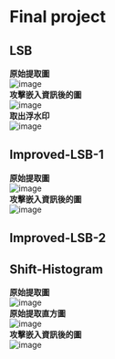 # Final project
## LSB
<strong>原始提取圖</strong><br>
![image](https://github.com/huang-u/Theory-and-Implementation-to-Multimedia-Security/assets/81971590/3b457fe1-5a5b-4845-930b-185677368a3c)
<br><strong>攻擊嵌入資訊後的圖</strong><br>
![image](https://github.com/huang-u/Theory-and-Implementation-to-Multimedia-Security/assets/81971590/8d8ea911-7f70-40d8-ac0c-7268aad2a11e)
<br><strong>取出浮水印</strong><br>
![image](https://github.com/huang-u/Theory-and-Implementation-to-Multimedia-Security/assets/81971590/d789de61-dc2b-488b-a1ad-f60a5e9f7715)

## Improved-LSB-1
<strong>原始提取圖</strong><br>
![image](https://github.com/huang-u/Theory-and-Implementation-to-Multimedia-Security/assets/81971590/b34b52eb-e3f2-4d05-99a2-cdb3939d37ef)
<br><strong>攻擊嵌入資訊後的圖</strong><br>
![image](https://github.com/huang-u/Theory-and-Implementation-to-Multimedia-Security/assets/81971590/1236a1b0-eaa4-4bab-8ad6-13f45baa1a6b)

## Improved-LSB-2

## Shift-Histogram
<strong>原始提取圖</strong><br>
![image](https://github.com/huang-u/Theory-and-Implementation-to-Multimedia-Security/assets/81971590/3d0ec97f-59ed-40fc-a227-750e5d36d3bc)
<br><strong>原始提取直方圖</strong><br>
![image](https://github.com/huang-u/Theory-and-Implementation-to-Multimedia-Security/assets/81971590/baec2179-2420-4d8e-80d8-283b6614fad4)
<br><strong>攻擊嵌入資訊後的圖</strong><br>
![image](https://github.com/huang-u/Theory-and-Implementation-to-Multimedia-Security/assets/81971590/f057794e-bba3-44a9-b646-39d6fe3995d5)

